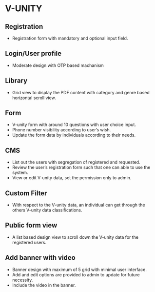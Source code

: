 # V-UNITY
## Registration
* Registration form with mandatory and optional input field.
## Login/User profile
* Moderate design with OTP based machanism
## Library
* Grid view to display the PDF content with category and genre based horizontal scroll view. 
## Form
* V-unity form with around 10 questions with user choice input.
* Phone number visibility according to user’s wish.
* Update the form data by individuals according to their needs.
## CMS
* List out the users with segregation of registered and requested.
* Review the user’s registration form such that one can able to use the system.
* View or edit V-unity data, set the permission only to admin.
## Custom Filter
* With respect to the V-unity data, an individual can get through the others V-unity data classifications.
## Public form view
* A list based design view to scroll down the V-unity data for the registered users.
## Add banner with video
* Banner design with maximum of 5 grid with minimal user interface.
* Add and edit options are provided to admin to update for future necessity. 
* Include the video in the banner.

